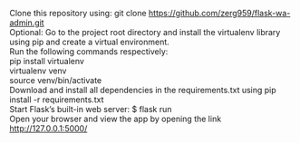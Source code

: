Clone this repository using: git clone https://github.com/zerg959/flask-wa-admin.git<br>
Optional: Go to the project root directory and install the virtualenv library using pip and create a virtual environment.<br>
Run the following commands respectively:<br>
pip install virtualenv<br>
virtualenv venv<br>
source venv/bin/activate<br>
Download and install all dependencies in the requirements.txt using pip install -r requirements.txt<br>
Start Flask’s built-in web server: $ flask run<br>
Open your browser and view the app by opening the link http://127.0.0.1:5000/<br>

